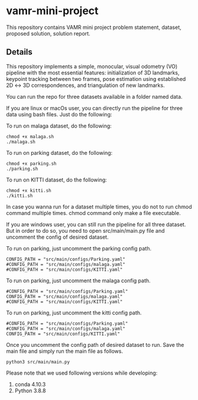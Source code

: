 # vamr-mini-project
This repository contains VAMR mini project problem statement, dataset, proposed solution, solution report.

## Details
This repository implements a simple, monocular, visual odometry (VO) pipeline with the most essential features: initialization of 3D landmarks, keypoint tracking between two frames, pose estimation using established 2D ↔ 3D correspondences, and triangulation of new landmarks.

You can run the repo for three datasets available in a folder named data.

If you are linux or macOs user, you can directly run the pipeline for three data using bash files. Just do the following:

To run on malaga dataset, do the following:
```
chmod +x malaga.sh
./malaga.sh
```
To run on parking dataset, do the following:
```
chmod +x parking.sh
./parking.sh
```
To run on KITTI dataset, do the following:
```
chmod +x kitti.sh
./kitti.sh
```
In case you wanna run for a dataset multiple times, you do not to run chmod command multiple times. chmod command only make a file executable. 

If you are windows user, you can still run the pipeline for all three dataset. But in order to do so, you need to open src/main/main.py file and uncomment the config of desired dataset.

To run on parking, just uncomment the parking config path.
```
CONFIG_PATH = "src/main/configs/Parking.yaml"
#CONFIG_PATH = "src/main/configs/malaga.yaml"
#CONFIG_PATH = "src/main/configs/KITTI.yaml" 
```
To run on parking, just uncomment the malaga config path.
```
#CONFIG_PATH = "src/main/configs/Parking.yaml"
CONFIG_PATH = "src/main/configs/malaga.yaml"
#CONFIG_PATH = "src/main/configs/KITTI.yaml" 
```
To run on parking, just uncomment the kitti config path.
```
#CONFIG_PATH = "src/main/configs/Parking.yaml"
#CONFIG_PATH = "src/main/configs/malaga.yaml"
CONFIG_PATH = "src/main/configs/KITTI.yaml" 
```
Once you uncomment the config path of desired dataset to run. Save the main file and simply run the main file as follows.

```
python3 src/main/main.py
```
Please note that we used following versions while developing:
1. conda 4.10.3
2. Python 3.8.8